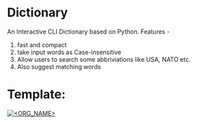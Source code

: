 # Dictionary
An Interactive CLI Dictionary based on Python.
Features - 
  1. fast and compact 
  2. take input words as Case-insensitive
  3. Allow users to search some abbriviations like USA, NATO etc.
  4. Also suggest matching words
# Template:
[![<ORG_NAME>](https://circleci.com/<VCS>/<ORG_NAME>/<PROJECT_NAME>.svg?style=svg)](<LINK>)
